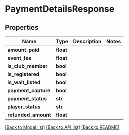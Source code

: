 # PaymentDetailsResponse

## Properties
Name | Type | Description | Notes
------------ | ------------- | ------------- | -------------
**amount_paid** | **float** |  | 
**event_fee** | **float** |  | 
**is_club_member** | **bool** |  | 
**is_registered** | **bool** |  | 
**is_wait_listed** | **bool** |  | 
**payment_capture** | **bool** |  | 
**payment_status** | **str** |  | 
**player_status** | **str** |  | 
**refunded_amount** | **float** |  | 

[[Back to Model list]](../README.md#documentation-for-models) [[Back to API list]](../README.md#documentation-for-api-endpoints) [[Back to README]](../README.md)

